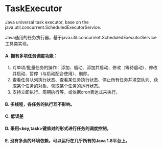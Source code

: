 # TaskExecutor
Java universal task executor, base on the java.util.concurrent.ScheduledExecutorService.

Java通用的任务执行器，基于java.util.concurrent.ScheduledExecutorService工具类实现。


#### A. 拥有多项任务调度功能：

  1. 对单项/批量任务的操作：添加、启动、添加并启动、修改（等待启动）、修改并启动、暂停（与启动配合使用）、删除。
  2. 查看任务队列执行状态、查看某任务执行状态、停止所有任务并清空队列、获取某个任务的对象、获取某个任务的运行状态。
  3. 支持立即执行、周期执行等，或依据cron表达式来执行。
  
#### B. 多线程，各任务的执行互不影响。
 
#### C. 低误差
 
#### D. 采用<key,task>键值对的形式进行任务的调度控制。

#### E. 没有多余的环境依赖，可以运行在几乎所有的Java 1.8平台上。
